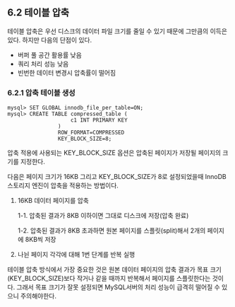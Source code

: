 ## 6.2 테이블 압축

테이블 압축은 우선 디스크의 데이터 파일 크기를 줄일 수 있기 때문에 그만큼의 이득은 있다. 하지만 다음의 단점이 있다.

- 버퍼 풀 공간 활용률 낮음
- 쿼리 처리 성능 낮음
- 빈번한 데이터 변경시 압축률이 떨어짐

### 6.2.1 압축 테이블 생성

``` mysql
mysql> SET GLOBAL innodb_file_per_table=ON;
mysql> CREATE TABLE compressed_table (
					c1 INT PRIMARY KEY
				)
				ROW_FORMAT=COMPRESSED
				KEY_BLOCK_SIZE=8;
```

압축 적용에 사용되는 KEY_BLOCK_SIZE 옵션은 압축된 페이지가 저장될 페이지의 크기를 지정한다. 

다음은 페이지 크기가 16KB 그리고 KEY_BLOCK_SIZE가 8로 설정되었을때 InnoDB 스토리지 엔진이 압축을 적용하는 방법이다.

1. 16KB 데이터 페이지를 압축

   1-1. 압축된 결과가 8KB 이하이면 그대로 디스크에 저장(압축 완료)

   1-2. 압축된 결과가 8KB 초과하면 원본 페이지를 스플릿(split)해서 2개의 페이지에 8KB씩 저장

2. 나뉜 페이지 각각에 대해 1번 단계를 반복 실행

테이블 압축 방식에서 가장 중요한 것은 원본 데이터 페이지의 압축 결과가 목표 크기(KEY_BLOCK_SIZE)보다 작거나 같을 때까지 반복해서 페이지를 스플릿한다는 것이다. 그래서 목표 크기가 잘못 설정되면 MySQL서버의 처리 성능이 급격히 떨어질 수 있으니 주의해야한다.